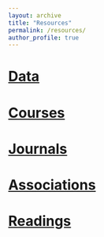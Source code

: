 ```yaml
---
layout: archive
title: "Resources"
permalink: /resources/
author_profile: true
---
```


[Data](data)
======


[Courses](courses)
======


[Journals](journals) 
======


[Associations](associations)  
======


[Readings](readings) 
======
